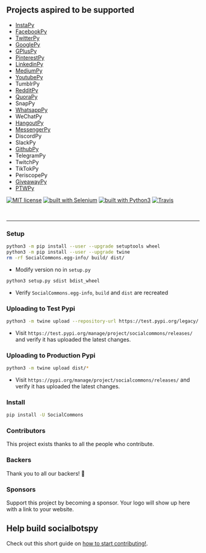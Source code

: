 
## Projects aspired to be supported

- [InstaPy](https://github.com/socialbotspy/InstaPy)
- [FacebookPy](https://github.com/socialbotspy/FacebookPy)
- [TwitterPy](https://github.com/socialbotspy/TwitterPy)
- [GooglePy](https://github.com/socialbotspy/GooglePy)
- [GPlusPy](https://github.com/socialbotspy/GPlusPy)
- [PinterestPy](https://github.com/socialbotspy/PinterestPy)
- [LinkedinPy](https://github.com/socialbotspy/LinkedinPy)
- [MediumPy](https://github.com/socialbotspy/MediumPy)
- [YoutubePy](https://github.com/socialbotspy/YoutubePy)
- TumblrPy
- [RedditPy](https://github.com/socialbotspy/RedditPy)
- [QuoraPy](https://github.com/socialbotspy/QuoraPy)
- SnapPy
- [WhatsappPy](https://github.com/socialbotspy/WhatsappPy)
- WeChatPy
- [HangoutPy](https://github.com/socialbotspy/HangoutPy)
- [MessengerPy](https://github.com/socialbotspy/MessengerPy)
- DiscordPy
- SlackPy
- [GithubPy](https://github.com/socialbotspy/GithubPy)
- TelegramPy
- TwitchPy
- TikTokPy
- PeriscopePy
- [GiveawayPy](https://github.com/socialbotspy/GiveawayPy)
- [PTWPy](https://github.com/socialbotspy/PTWPy)

[![MIT license](https://img.shields.io/badge/license-GPLv3-blue.svg)](https://github.com/socialbotspy/FacebookPy/blob/master/LICENSE)
[![built with Selenium](https://img.shields.io/badge/built%20with-Selenium-yellow.svg)](https://github.com/SeleniumHQ/selenium)
[![built with Python3](https://img.shields.io/badge/built%20with-Python3-red.svg)](https://www.python.org/)
[![Travis](https://img.shields.io/travis/rust-lang/rust.svg)](https://travis-ci.org/socialbotspy/FacebookPy)

<br />

---
### Setup

```bash
python3 -m pip install --user --upgrade setuptools wheel
python3 -m pip install --user --upgrade twine
rm -rf SocialCommons.egg-info/ build/ dist/
```

- Modify version no in `setup.py`

```bash
python3 setup.py sdist bdist_wheel
```

- Verify `SocialCommons.egg-info`, `build` and `dist` are recreated

### Uploading to Test Pypi
```bash
python3 -m twine upload --repository-url https://test.pypi.org/legacy/ dist/*
```
- Visit `https://test.pypi.org/manage/project/socialcommons/releases/` and verify it has uploaded the latest changes.

### Uploading to Production Pypi
```bash
python3 -m twine upload dist/*
```
- Visit `https://pypi.org/manage/project/socialcommons/releases/` and verify it has uploaded the latest changes.

### Install
```bash
pip install -U SocialCommons
```

### Contributors

This project exists thanks to all the people who contribute.

### Backers

Thank you to all our backers! 🙏

### Sponsors

Support this project by becoming a sponsor. Your logo will show up here with a link to your website.


## Help build socialbotspy
Check out this short guide on [how to start contributing!](https://github.com/InstaPy/instapy-docs/blob/master/CONTRIBUTORS.md).
